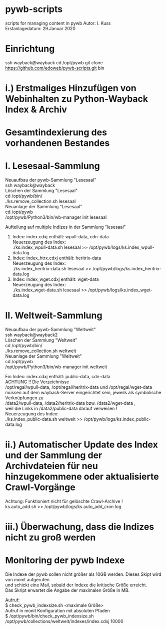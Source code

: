 # pywb-scripts
scripts for managing content in pywb
Autor: I. Kuss  
Erstanlagedatum: 29.Januar 2020  

# Einrichtung
ssh wayback@wayback
cd /opt/pywb
git clone https://github.com/edoweb/pywb-scripts.git bin  

# i.) Erstmaliges Hinzufügen von Webinhalten zu Python-Wayback Index & Archiv
#     Gesamtindexierung des vorhandenen Bestandes

# I. Lesesaal-Sammlung
Neuaufbau der pywb-Sammlung "Lesesaal"  
ssh wayback@wayback  
Löschen der Sammlung "Lesesaal"  
cd /opt/pywb/bin/  
./ks.remove_collection.sh lesesaal  
Neuanlage der Sammlung "Lesesaal"  
cd /opt/pywb  
/opt/pywb/Python3/bin/wb-manager init lesesaal  

Aufteilung auf multiple Indizes in der Sammlung "lesesaal"  
1. Index:   index.cdxj       enthält: wpull-data, cdn-data  
   Neuerzeugung des Index:  
   ./ks.index_wpull-data.sh lesesaal  >> /opt/pywb/logs/ks.index_wpull-data.log  
2. Index:   index_htrx.cdxj  enthält: heritrix-data  
   Neuerzeugung des Index:  
   ./ks.index_heritrix-data.sh lesesaal  >> /opt/pywb/logs/ks.index_heritrix-data.log  
3. Index:   index_wget.cdxj  enthält: wget-data  
   Neuerzeugung des Index:  
   ./ks.index_wget-data.sh lesesaal  >> /opt/pywb/logs/ks.index_wget-data.log  

# II. Weltweit-Sammlung
Neuaufbau der pywb-Sammlung "Weltweit"  
ssh wayback@wayback2  
Löschen der Sammlung "Weltweit"  
cd /opt/pywb/bin/  
./ks.remove_collection.sh weltweit  
Neuanlage der Sammlung "Weltweit"  
cd /opt/pywb  
/opt/pywb/Python3/bin/wb-manager init weltweit  

Ein Index:  index.cdxj       enthält: public-data, cdn-data  
    ACHTUNG !! Die Verzeichnisse  
    /opt/regal/wpull-data, /opt/regal/heritrix-data und /opt/regal/wget-data  
    müssen auf dem wayback-Server eingerichtet sein, jeweils als symbolische Verknüpfungen zu  
    /data2/wpull-data,     /data2/heritrix-data     bzw. /data2/wget-data  ,  
   weil die Links in /data2/public-data darauf verweisen !  
   Neuerzeugung des Index:  
   ./ks.index_public-data.sh weltweit  >> /opt/pywb/logs/ks.index_public-data.log  

# ii.) Automatischer Update des Index und der Sammlung der Archivdateien für neu hinzugekommene oder aktualisierte Crawl-Vorgänge
Achtung: Funktioniert nicht für gelöschte Crawl-Archive !  
ks.auto_add.sh >> /opt/pywb/logs/ks.auto_add_cron.log  

# iii.) Überwachung, dass die Indizes nicht zu groß werden
# Monitoring der pywb Indexe

Die Indexe der pywb sollen nicht größer als 10GB werden. Dieses Skipt wird von monit aufgerufen  
und schickt eine Mail, sobald der Indexe die kritische Größe erreicht.  
Das Skript erwartet die Angabe der maximalen Größe in MB.  

Aufruf:  
$ check_pywb_indexsize.sh <pywb-index> <maximale Größe>  
Aufruf in monit Konfiguration mit absoluten Pfaden  
$ /opt/pywb/bin/check_pywb_indexsize.sh /opt/pywb/collections/weltweit/indexes/index.cdxj 10000  

